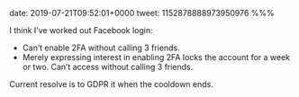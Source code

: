 date: 2019-07-21T09:52:01+0000
tweet: 1152878888973950976
%%%

I think I’ve worked out Facebook login:

- Can’t enable 2FA without calling 3 friends.
- Merely expressing interest in enabling 2FA locks the account for a week or two. Can’t access without calling 3 friends.

Current resolve is to GDPR it when the cooldown ends.
